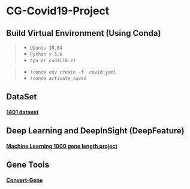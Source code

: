 # CG-Covid19-Project
## Build Virtual Environment (Using Conda)
>* `Ubuntu 18.04`
>* `Python > 3.6`
>* `cpu or cuda(10.2)`

>* `!conda env create -f  covid.yaml`
>* `!conda activate covid`

## DataSet
#### <a href='https://MyQNAP.quickconnect.to/d/s/p0i7nqDHw2vNssB4QI8cRnaDSgUVvpNW/H6lok3r4Cz3gbSqMFC8yKoke1y5TrpXz-bbxgKbZQlQk'> 1401 dataset</a>


## Deep Learning and DeepInSight (DeepFeature)
#### <a href='https://github.com/IlikeBB/CG-Covid19-Project/tree/main/ml(1000)_gene_experiment'> Machine Learning 1000 gene length project</a>


## Gene Tools
#### <a href='https://github.com/IlikeBB/Convert-Gene'> Convert-Gene</a>
